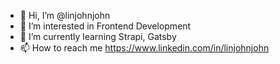 - 👋 Hi, I’m @linjohnjohn
- 👀 I’m interested in Frontend Development
- 🌱 I’m currently learning Strapi, Gatsby
- 📫 How to reach me https://www.linkedin.com/in/linjohnjohn

<!---
linjohnjohn/linjohnjohn is a ✨ special ✨ repository because its `README.md` (this file) appears on your GitHub profile.
You can click the Preview link to take a look at your changes.
--->
